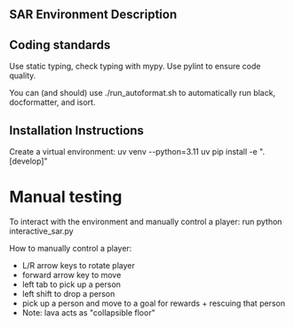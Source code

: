 ## SAR Environment Description


## Coding standards
Use static typing, check typing with mypy.
Use pylint to ensure code quality.

You can (and should) use ./run_autoformat.sh to automatically 
run black, docformatter, and isort.


## Installation Instructions
Create a virtual environment: uv venv --python=3.11
uv pip install -e ".[develop]"

# Manual testing
To interact with the environment and manually control a player:
run python interactive_sar.py

How to manually control a player:
- L/R arrow keys to rotate player
- forward arrow key to move
- left tab to pick up a person
- left shift to drop a person
- pick up a person and move to a goal for rewards + rescuing that person
- Note: lava acts as "collapsible floor"